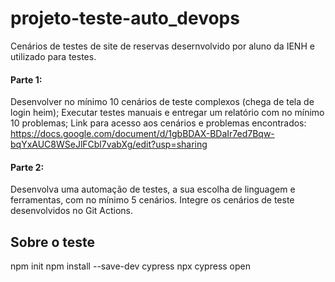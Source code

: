 # projeto-teste-auto_devops

Cenários de testes de site de reservas desernvolvido por aluno da IENH e utilizado para testes.

#### Parte 1:

Desenvolver no mínimo 10 cenários de teste complexos (chega de tela de login heim);
Executar testes manuais e entregar um relatório com no mínimo 10 problemas;
Link para acesso aos cenários e problemas encontrados:
https://docs.google.com/document/d/1gbBDAX-BDaIr7ed7Bqw-bqYxAUC8WSeJlFCbl7vabXg/edit?usp=sharing

#### Parte 2:

Desenvolva uma automação de testes, a sua escolha de linguagem e ferramentas, com no mínimo 5 cenários.
Integre os cenários de teste desenvolvidos no Git Actions.

## Sobre o teste

npm init
npm install --save-dev cypress
npx cypress open
